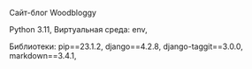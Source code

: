 Сайт-блог Woodbloggy

Python 3.11,
Виртуальная среда: env,

Библиотеки:
pip==23.1.2,
django==4.2.8,
django-taggit==3.0.0,
markdown==3.4.1,
